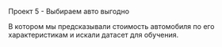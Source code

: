 Проект 5 - Выбираем авто выгодно

В котором мы предсказывали стоимость автомобиля по его характеристикам и искали датасет для обучения.
